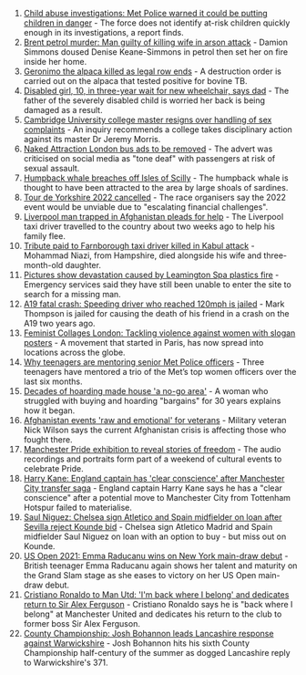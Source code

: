 1. [Child abuse investigations: Met Police warned it could be putting children in danger](https://www.bbc.co.uk/news/uk-england-london-58401320?at_medium=RSS&at_campaign=KARANGA) - The force does not identify at-risk children quickly enough in its investigations, a report finds.
2. [Brent petrol murder: Man guilty of killing wife in arson attack](https://www.bbc.co.uk/news/uk-england-london-58399850?at_medium=RSS&at_campaign=KARANGA) - Damion Simmons doused Denise Keane-Simmons in petrol then set her on fire inside her home.
3. [Geronimo the alpaca killed as legal row ends](https://www.bbc.co.uk/news/uk-england-bristol-58255378?at_medium=RSS&at_campaign=KARANGA) - A destruction order is carried out on the alpaca that tested positive for bovine TB.
4. [Disabled girl, 10, in three-year wait for new wheelchair, says dad](https://www.bbc.co.uk/news/uk-england-tyne-58396438?at_medium=RSS&at_campaign=KARANGA) - The father of the severely disabled child is worried her back is being damaged as a result.
5. [Cambridge University college master resigns over handling of sex complaints](https://www.bbc.co.uk/news/uk-england-cambridgeshire-58396360?at_medium=RSS&at_campaign=KARANGA) - An inquiry recommends a college takes disciplinary action against its master Dr Jeremy Morris.
6. [Naked Attraction London bus ads to be removed](https://www.bbc.co.uk/news/uk-england-london-58350075?at_medium=RSS&at_campaign=KARANGA) - The advert was criticised on social media as "tone deaf" with passengers at risk of sexual assault.
7. [Humpback whale breaches off Isles of Scilly](https://www.bbc.co.uk/news/uk-england-cornwall-58394081?at_medium=RSS&at_campaign=KARANGA) - The humpback whale is thought to have been attracted to the area by large shoals of sardines.
8. [Tour de Yorkshire 2022 cancelled](https://www.bbc.co.uk/news/uk-england-58402911?at_medium=RSS&at_campaign=KARANGA) - The race organisers say the 2022 event would be unviable due to "escalating financial challenges".
9. [Liverpool man trapped in Afghanistan pleads for help](https://www.bbc.co.uk/news/uk-england-merseyside-58395154?at_medium=RSS&at_campaign=KARANGA) - The Liverpool taxi driver travelled to the country about two weeks ago to help his family flee.
10. [Tribute paid to Farnborough taxi driver killed in Kabul attack](https://www.bbc.co.uk/news/uk-england-hampshire-58395882?at_medium=RSS&at_campaign=KARANGA) - Mohammad Niazi, from Hampshire, died alongside his wife and three-month-old daughter.
11. [Pictures show devastation caused by Leamington Spa plastics fire](https://www.bbc.co.uk/news/uk-england-coventry-warwickshire-58398535?at_medium=RSS&at_campaign=KARANGA) - Emergency services said they have still been unable to enter the site to search for a missing man.
12. [A19 fatal crash: Speeding driver who reached 120mph is jailed](https://www.bbc.co.uk/news/uk-england-tyne-58401446?at_medium=RSS&at_campaign=KARANGA) - Mark Thompson is jailed for causing the death of his friend in a crash on the A19 two years ago.
13. [Feminist Collages London: Tackling violence against women with slogan posters](https://www.bbc.co.uk/news/uk-58322865?at_medium=RSS&at_campaign=KARANGA) - A movement that started in Paris, has now spread into locations across the globe.
14. [Why teenagers are mentoring senior Met Police officers](https://www.bbc.co.uk/news/uk-england-london-58351814?at_medium=RSS&at_campaign=KARANGA) - Three teenagers have mentored a trio of the Met’s top women officers over the last six months.
15. [Decades of hoarding made house 'a no-go area'](https://www.bbc.co.uk/news/uk-england-essex-58361528?at_medium=RSS&at_campaign=KARANGA) - A woman who struggled with buying and hoarding "bargains" for 30 years explains how it began.
16. [Afghanistan events 'raw and emotional' for veterans](https://www.bbc.co.uk/news/uk-england-northamptonshire-58362189?at_medium=RSS&at_campaign=KARANGA) - Military veteran Nick Wilson says the current Afghanistan crisis is affecting those who fought there.
17. [Manchester Pride exhibition to reveal stories of freedom](https://www.bbc.co.uk/news/uk-england-manchester-58358987?at_medium=RSS&at_campaign=KARANGA) - The audio recordings and portraits form part of a weekend of cultural events to celebrate Pride.
18. [Harry Kane: England captain has 'clear conscience' after Manchester City transfer saga](https://www.bbc.co.uk/sport/football/58400262?at_medium=RSS&at_campaign=KARANGA) - England captain Harry Kane says he has a "clear conscience" after a potential move to Manchester City from Tottenham Hotspur failed to materialise.
19. [Saul Niguez: Chelsea sign Atletico and Spain midfielder on loan after Sevilla reject Kounde bid](https://www.bbc.co.uk/sport/football/58403958?at_medium=RSS&at_campaign=KARANGA) - Chelsea sign Atletico Madrid and Spain midfielder Saul Niguez on loan with an option to buy - but miss out on Kounde.
20. [US Open 2021: Emma Raducanu wins on New York main-draw debut](https://www.bbc.co.uk/sport/tennis/58390546?at_medium=RSS&at_campaign=KARANGA) - British teenager Emma Raducanu again shows her talent and maturity on the Grand Slam stage as she eases to victory on her US Open main-draw debut.
21. [Cristiano Ronaldo to Man Utd: 'I'm back where I belong' and dedicates return to Sir Alex Ferguson](https://www.bbc.co.uk/sport/football/58367537?at_medium=RSS&at_campaign=KARANGA) - Cristiano Ronaldo says he is "back where I belong" at Manchester United and dedicates his return to the club to former boss Sir Alex Ferguson.
22. [County Championship: Josh Bohannon leads Lancashire response against Warwickshire](https://www.bbc.co.uk/sport/cricket/58396746?at_medium=RSS&at_campaign=KARANGA) - Josh Bohannon hits his sixth County Championship half-century of the summer as dogged Lancashire reply to Warwickshire's 371.
